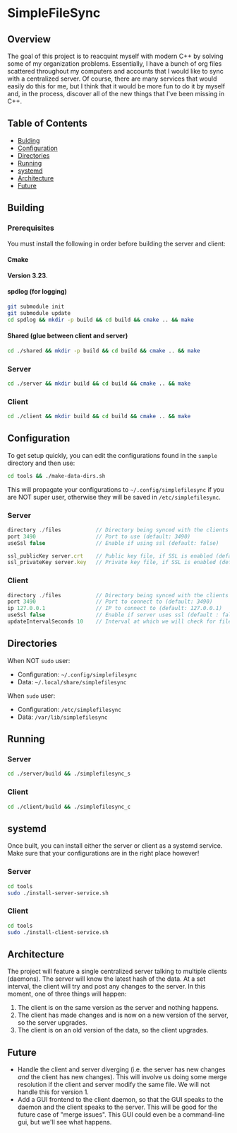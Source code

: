 # SimpleFileSync

## Overview
The goal of this project is to reacquint myself with modern C++ by solving some of my organization problems. Essentially, I have a bunch of org files scattered throughout my computers and accounts that I would like to sync with a centralized server. Of course, there are many services that would easily do this for me, but I think that it would be more fun to do it by myself and, in the process, discover all of the new things that I've been missing in C++.

## Table of Contents
- [Bulding](#building)
- [Configuration](#configuration)
- [Directories](#directories)
- [Running](#running)
- [systemd](#systemd)
- [Architecture](#architecture)
- [Future](#future)

## Building

### Prerequisites
You must install the following in order before building the server and client:

#### Cmake
**Version 3.23**.

#### spdlog (for logging)
```sh
git submodule init
git submodule update
cd spdlog && mkdir -p build && cd build && cmake .. && make
```

#### Shared (glue between client and server)
```sh
cd ./shared && mkdir -p build && cd build && cmake .. && make
```

### Server
```sh
cd ./server && mkdir build && cd build && cmake .. && make
```

### Client
```sh
cd ./client && mkdir build && cd build && cmake .. && make
```

## Configuration

To get setup quickly, you can edit the configurations found in the `sample` directory and then use:
```sh
cd tools && ./make-data-dirs.sh
```

This will propagate your configurations to `~/.config/simplefilesync` if you are NOT super user, otherwise they will be saved in `/etc/simplefilesync`.

### Server
```js
directory ./files           // Directory being synced with the clients (default: ./files)
port 3490                   // Port to use (default: 3490)
useSsl false                // Enable if using ssl (default: false)

ssl_publicKey server.crt    // Public key file, if SSL is enabled (default: server.crt)
ssl_privateKey server.key   // Private key file, if SSL is enabled (default: server.key)
```

### Client
```js
directory ./files           // Directory being synced with the clients (default: ./files)
port 3490                   // Port to connect to (default: 3490)
ip 127.0.0.1                // IP to connect to (default: 127.0.0.1)
useSsl false                // Enable if server uses ssl (default : false)
updateIntervalSeconds 10    // Interval at which we will check for file changes (default: 10 seconds)
```

## Directories
When NOT `sudo` user:
- Configuration: `~/.config/simplefilesync`
- Data: `~/.local/share/simplefilesync`

When `sudo` user:
- Configuration: `/etc/simplefilesync`
- Data: `/var/lib/simplefilesync`

## Running

### Server
```sh
cd ./server/build && ./simplefilesync_s
```

### Client
```sh
cd ./client/build && ./simplefilesync_c
```

## systemd
Once built, you can install either the server or client as a systemd service. Make sure that your configurations are in the right place however!

### Server
```sh
cd tools
sudo ./install-server-service.sh
```

### Client
```sh
cd tools
sudo ./install-client-service.sh
```

## Architecture
The project will feature a single centralized server talking to multiple clients (daemons). The server will know the latest hash of the data. At a set interval, the client will try and post any changes to the server. In this moment, one of three things will happen:
1. The client is on the same version as the server and nothing happens.
2. The client has made changes and is now on a new version of the server, so the server upgrades.
3. The client is on an old version of the data, so the client upgrades.

## Future
- Handle the client and server diverging (i.e. the server has new changes *and* the client has new changes). This will involve us doing some merge resolution if the client and server modify the same file. We will not handle this for version 1.
- Add a GUI frontend to the client daemon, so that the GUI speaks to the daemon and the client speaks to the server. This will be good for the future case of "merge issues". This GUI could even be a command-line gui, but we'll see what happens.
